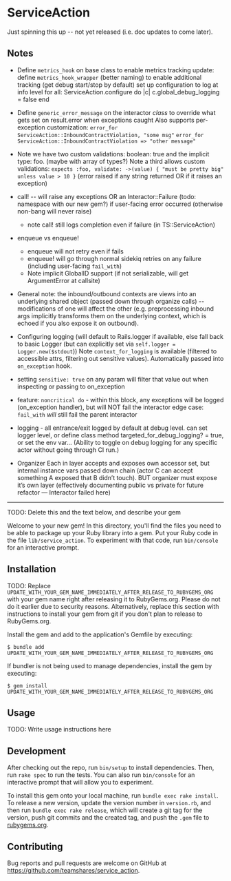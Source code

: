 # ServiceAction

Just spinning this up -- not yet released (i.e. doc updates to come later).

## Notes
* Define `metrics_hook` on base class to enable metrics tracking
    update: define `metrics_hook_wrapper` (better naming) to enable additional tracking (get debug start/stop by default)
    set up configuration to log at info level for all:
    ServiceAction.configure do |c|
      c.global_debug_logging = false
    end

* Define `generic_error_message` on the interactor _class_ to override what gets set on result.error when exceptions caught
    Also supports per-exception customization:
        `error_for ServiceAction::InboundContractViolation, "some msg"`
        `error_for ServiceAction::InboundContractViolation => "other message"`
* Note we have two custom validations: boolean: true and the implicit type: foo.  (maybe with array of types?)
    Note a third allows custom validations: `expects :foo, validate: ->(value) { "must be pretty big" unless value > 10 }` (error raised if any string returned OR if it raises an exception)
* call! -- will raise any exceptions OR an Interactor::Failure (todo: namespace with our new gem?) if user-facing error occurred (otherwise non-bang will never raise)
    * note call! still logs completion even if failure (in TS::ServiceAction)
* enqueue vs enqueue!
    * enqueue will not retry even if fails
    * enqueue! will go through normal sidekiq retries on any failure (including user-facing `fail_with`)
    * Note implicit GlobalID support (if not serializable, will get ArgumentError at callsite)

* General note: the inbound/outbound contexts are views into an underlying shared object (passed down through organize calls) -- modifications of one will affect the other (e.g. preprocessing inbound args implicitly transforms them on the underlying context, which is echoed if you also expose it on outbound).
* Configuring logging (will default to Rails.logger if available, else fall back to basic Logger (but can explicitly set via `self.logger = Logger.new($stdout`))
    Note `context_for_logging` is available (filtered to accessible attrs, filtering out sensitive values). Automatically passed into `on_exception` hook.

* setting `sensitive: true` on any param will filter that value out when inspecting or passing to on_exception
* feature: `noncritical do` - within this block, any exceptions will be logged (on_exception handler), but will NOT fail the interactor
    edge case: `fail_with` _will_ still fail the parent interactor
* logging - all entrance/exit logged by default at debug level. can set logger level, or define class method targeted_for_debug_logging? = true, or set the env var... (Ability to toggle on debug logging for any specific actor without going through CI run.)
* Organizer
    Each in layer accepts and exposes own accessor set, but internal instance vars passed down chain (actor C can accept something A exposed that B didn’t touch). BUT organizer must expose it’s own layer (effectively documenting public vs private for future refactor — Interactor failed here)



---

TODO: Delete this and the text below, and describe your gem

Welcome to your new gem! In this directory, you'll find the files you need to be able to package up your Ruby library into a gem. Put your Ruby code in the file `lib/service_action`. To experiment with that code, run `bin/console` for an interactive prompt.

## Installation

TODO: Replace `UPDATE_WITH_YOUR_GEM_NAME_IMMEDIATELY_AFTER_RELEASE_TO_RUBYGEMS_ORG` with your gem name right after releasing it to RubyGems.org. Please do not do it earlier due to security reasons. Alternatively, replace this section with instructions to install your gem from git if you don't plan to release to RubyGems.org.

Install the gem and add to the application's Gemfile by executing:

    $ bundle add UPDATE_WITH_YOUR_GEM_NAME_IMMEDIATELY_AFTER_RELEASE_TO_RUBYGEMS_ORG

If bundler is not being used to manage dependencies, install the gem by executing:

    $ gem install UPDATE_WITH_YOUR_GEM_NAME_IMMEDIATELY_AFTER_RELEASE_TO_RUBYGEMS_ORG

## Usage

TODO: Write usage instructions here

## Development

After checking out the repo, run `bin/setup` to install dependencies. Then, run `rake spec` to run the tests. You can also run `bin/console` for an interactive prompt that will allow you to experiment.

To install this gem onto your local machine, run `bundle exec rake install`. To release a new version, update the version number in `version.rb`, and then run `bundle exec rake release`, which will create a git tag for the version, push git commits and the created tag, and push the `.gem` file to [rubygems.org](https://rubygems.org).

## Contributing

Bug reports and pull requests are welcome on GitHub at https://github.com/teamshares/service_action.
